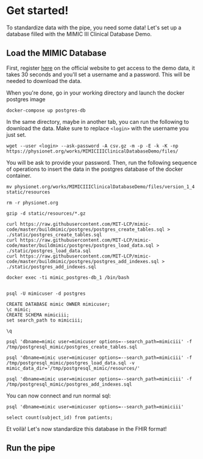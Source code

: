 
# Get started!

To standardize data with the pipe, you need some data! Let's set up a database filled with the MIMIC III Clinical Database Demo.

## Load the MIMIC Database

First, register [here](https://mimic.physionet.org/gettingstarted/demo/) on the official website to get access to the demo data, it takes 30 seconds and you'll set a username and a password. This will be needed to download the data.

When you're done, go in your working directory and launch the docker postgres image

```
docker-compose up postgres-db
```

In the same directory, maybe in another tab, you can run the following to download the data. Make sure to replace `<login>` with the username you just set.

```
wget --user <login> --ask-password -A csv.gz -m -p -E -k -K -np https://physionet.org/works/MIMICIIIClinicalDatabaseDemo/files/
```

You will be ask to provide your password. Then, run the following sequence of operations to insert the data in the postgres database of the docker container.

```
mv physionet.org/works/MIMICIIIClinicalDatabaseDemo/files/version_1_4 static/resources

rm -r physionet.org

gzip -d static/resources/*.gz

curl https://raw.githubusercontent.com/MIT-LCP/mimic-code/master/buildmimic/postgres/postgres_create_tables.sql > ./static/postgres_create_tables.sql
curl https://raw.githubusercontent.com/MIT-LCP/mimic-code/master/buildmimic/postgres/postgres_load_data.sql > ./static/postgres_load_data.sql
curl https://raw.githubusercontent.com/MIT-LCP/mimic-code/master/buildmimic/postgres/postgres_add_indexes.sql > ./static/postgres_add_indexes.sql

docker exec -ti mimic_postgres-db_1 /bin/bash


psql -U mimicuser -d postgres

CREATE DATABASE mimic OWNER mimicuser;
\c mimic;
CREATE SCHEMA mimiciii;
set search_path to mimiciii;

\q

psql 'dbname=mimic user=mimicuser options=--search_path=mimiciii' -f /tmp/postgresql_mimic/postgres_create_tables.sql

psql 'dbname=mimic user=mimicuser options=--search_path=mimiciii' -f /tmp/postgresql_mimic/postgres_load_data.sql -v mimic_data_dir='/tmp/postgresql_mimic/resources/'

psql 'dbname=mimic user=mimicuser options=--search_path=mimiciii' -f /tmp/postgresql_mimic/postgres_add_indexes.sql

```
You can now connect and run normal sql:

```
psql 'dbname=mimic user=mimicuser options=--search_path=mimiciii'

select count(subject_id) from patients;
```

Et voilà! Let's now standardize this database in the FHIR format!

## Run the pipe